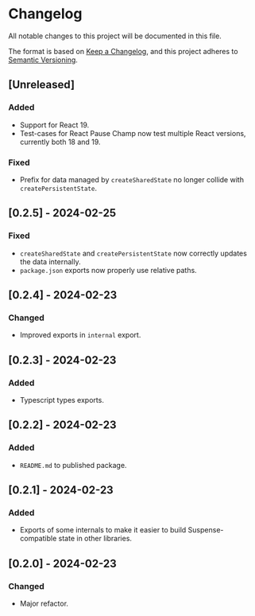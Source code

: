# Changelog

All notable changes to this project will be documented in this file.

The format is based on [Keep a Changelog](https://keepachangelog.com/en/1.1.0/),
and this project adheres to [Semantic Versioning](https://semver.org/spec/v2.0.0.html).

## [Unreleased]

### Added

- Support for React 19.
- Test-cases for React Pause Champ now test multiple React versions, currently
  both 18 and 19.

### Fixed

- Prefix for data managed by `createSharedState` no longer collide with
  `createPersistentState`.

## [0.2.5] - 2024-02-25

### Fixed

- `createSharedState` and `createPersistentState` now correctly updates the
  data internally.
- `package.json` exports now properly use relative paths.

## [0.2.4] - 2024-02-23

### Changed

- Improved exports in `internal` export.

## [0.2.3] - 2024-02-23

### Added

- Typescript types exports.

## [0.2.2] - 2024-02-23

### Added

- `README.md` to published package.

## [0.2.1] - 2024-02-23

### Added

- Exports of some internals to make it easier to build Suspense-compatible
  state in other libraries.

## [0.2.0] - 2024-02-23

### Changed

- Major refactor.
